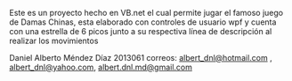 Este es un proyecto hecho en VB.net el cual permite jugar el famoso juego de Damas Chinas, esta elaborado con controles de usuario wpf y cuenta con una estrella de 6 picos junto a su respectiva línea de descripción al realizar los movimientos


Daniel Alberto Méndez Díaz
2013061
correos: albert_dnl@hotmail.com , albert_dnl@yahoo.com, albert.dnl.md@gmail.com


